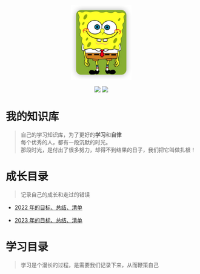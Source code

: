 <p align="center">
  <a href="https://bossbufan.com">
    <img src="img/1672730598560.png" width="160px" alt="终身学习文档，《学无止境》">
  </a>
</p>
<p align="center">
  <a href="https://blog.bossbufan.com/" target="_blank"><img src="https://img.shields.io/badge/博客-在线阅读-green.svg?style=for-the-badge"></a>
  <a href="https://dfairy.github.io/dfairyblog/document/documents/markdownEmoji.html#people" target="_blank"><img src="https://img.shields.io/badge/Markdown-emoji%E5%A4%A7%E5%85%A8-green.svg?style=for-the-badge"></a>
</p>

# 我的知识库

> 自己的学习知识库，为了更好的**学习**和**自律**  
> 每个优秀的人，都有一段沉默的时光。  
> 那段时光，是付出了很多努力，却得不到结果的日子，我们把它叫做扎根！

# 成长目录

> 记录自己的成长和走过的错误

- [2022 年的目标、总结、清单](docs/idea/2022sumup.md)

- [2023 年的目标、总结、清单](docs/idea/2023target.md)

# 学习目录

> 学习是个漫长的过程，是需要我们记录下来，从而鞭策自己
